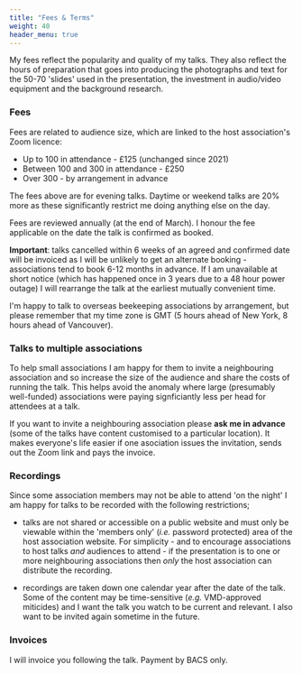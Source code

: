 ```yaml
---
title: "Fees & Terms"
weight: 40
header_menu: true
---
```

My fees reflect the popularity and quality of my talks. They also reflect the hours of preparation that goes into producing the photographs and text for the 50-70 'slides' used in the presentation, the investment in audio/video equipment and the background research.

### <a name='fees'></a>Fees

Fees are related to audience size, which are linked to the host association's Zoom licence:

* Up to 100 in attendance - £125 (unchanged since 2021)
* Between 100 and 300 in attendance - £250
* Over 300 - by arrangement in advance

The fees above are for evening talks. Daytime or weekend talks are 20% more as these significantly restrict me doing anything else on the day.

Fees are reviewed annually (at the end of March). I honour the fee applicable on the date the talk is confirmed as booked. 

**Important**: talks cancelled within 6 weeks of an agreed and confirmed date will be invoiced as I will be unlikely to get an alternate booking - associations tend to book 6-12 months in advance. If I am unavailable at short notice (which has happened once in 3 years due to a 48 hour power outage) I will rearrange the talk at the earliest mutually convenient time.

I'm happy to talk to overseas beekeeping associations by arrangement, but please remember that my time zone is GMT (5 hours ahead of New York, 8 hours ahead of Vancouver).

### Talks to multiple associations

To help small associations I am happy for them to invite a neighbouring association and so increase the size of the audience and share the costs of running the talk. This helps avoid the anomaly where large (presumably well-funded) associations were paying signficiantly less per head for attendees at a talk.

If you want to invite a neighbouring association please **ask me in advance** (some of the talks have content customised to a particular location). It makes everyone's life easier if one asociation issues the invitation, sends out the Zoom link and pays the invoice.

### <a name='recordings'></a>Recordings 

Since some association members may not be able to attend 'on the night' I am happy for talks to be recorded with the following restrictions; 

* talks are not shared or accessible on a public website and must only be viewable within the 'members only' (*i.e.* password protected) area of the host association website. For simplicity - and to encourage associations to host talks *and* audiences to attend - if the presentation is to one or more neighbouring associations then *only* the host association can distribute the recording.

* recordings are taken down one calendar year after the date of the talk. Some of the content may be time-sensitive (*e.g.* VMD-approved miticides) and I want the talk you watch to be current and relevant. I also want to be invited again sometime in the future.

### Invoices

I will invoice you following the talk. Payment by BACS only. 